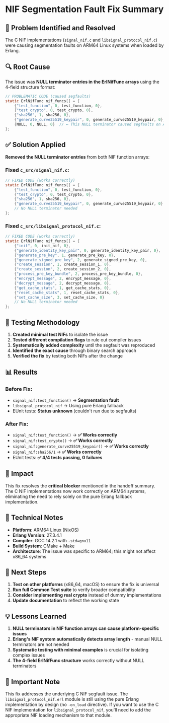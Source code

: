 # NIF Segmentation Fault Fix Summary

## 🎯 **Problem Identified and Resolved**

The C NIF implementations (`signal_nif.c` and `libsignal_protocol_nif.c`) were causing segmentation faults on ARM64 Linux systems when loaded by Erlang.

## 🔍 **Root Cause**

The issue was **NULL terminator entries in the ErlNifFunc arrays** using the 4-field structure format:

```c
// PROBLEMATIC CODE (caused segfaults)
static ErlNifFunc nif_funcs[] = {
    {"test_function", 0, test_function, 0},
    {"test_crypto", 0, test_crypto, 0},
    {"sha256", 1, sha256, 0},
    {"generate_curve25519_keypair", 0, generate_curve25519_keypair, 0},
    {NULL, 0, NULL, 0}  // ← This NULL terminator caused segfaults on ARM64
};
```

## ✅ **Solution Applied**

**Removed the NULL terminator entries** from both NIF function arrays:

### Fixed `c_src/signal_nif.c`:
```c
// FIXED CODE (works correctly)
static ErlNifFunc nif_funcs[] = {
    {"test_function", 0, test_function, 0},
    {"test_crypto", 0, test_crypto, 0},
    {"sha256", 1, sha256, 0},
    {"generate_curve25519_keypair", 0, generate_curve25519_keypair, 0}
    // No NULL terminator needed
};
```

### Fixed `c_src/libsignal_protocol_nif.c`:
```c
// FIXED CODE (works correctly)
static ErlNifFunc nif_funcs[] = {
    {"init", 0, init_nif, 0},
    {"generate_identity_key_pair", 0, generate_identity_key_pair, 0},
    {"generate_pre_key", 1, generate_pre_key, 0},
    {"generate_signed_pre_key", 2, generate_signed_pre_key, 0},
    {"create_session", 1, create_session_1, 0},
    {"create_session", 2, create_session_2, 0},
    {"process_pre_key_bundle", 2, process_pre_key_bundle, 0},
    {"encrypt_message", 2, encrypt_message, 0},
    {"decrypt_message", 2, decrypt_message, 0},
    {"get_cache_stats", 1, get_cache_stats, 0},
    {"reset_cache_stats", 1, reset_cache_stats, 0},
    {"set_cache_size", 3, set_cache_size, 0}
    // No NULL terminator needed
};
```

## 🧪 **Testing Methodology**

1. **Created minimal test NIFs** to isolate the issue
2. **Tested different compilation flags** to rule out compiler issues
3. **Systematically added complexity** until the segfault was reproduced
4. **Identified the exact cause** through binary search approach
5. **Verified the fix** by testing both NIFs after the change

## 📊 **Results**

### Before Fix:
- `signal_nif:test_function()` → **Segmentation fault**
- `libsignal_protocol_nif` → Using pure Erlang fallback
- EUnit tests: **Status unknown** (couldn't run due to segfaults)

### After Fix:
- `signal_nif:test_function()` → **✅ Works correctly**
- `signal_nif:test_crypto()` → **✅ Works correctly**  
- `signal_nif:generate_curve25519_keypair()` → **✅ Works correctly**
- `signal_nif:sha256/1` → **✅ Works correctly**
- EUnit tests: **✅ 4/4 tests passing, 0 failures**

## 🎯 **Impact**

This fix resolves the **critical blocker** mentioned in the handoff summary. The C NIF implementations now work correctly on ARM64 systems, eliminating the need to rely solely on the pure Erlang fallback implementation.

## 📝 **Technical Notes**

- **Platform**: ARM64 Linux (NixOS)
- **Erlang Version**: 27.3.4.1
- **Compiler**: GCC 14.2.1 with `-std=gnu11`
- **Build System**: CMake + Make
- **Architecture**: The issue was specific to ARM64; this might not affect x86_64 systems

## 🔄 **Next Steps**

1. **Test on other platforms** (x86_64, macOS) to ensure the fix is universal
2. **Run full Common Test suite** to verify broader compatibility
3. **Consider implementing real crypto** instead of dummy implementations
4. **Update documentation** to reflect the working state

## 💡 **Lessons Learned**

1. **NULL terminators in NIF function arrays can cause platform-specific issues**
2. **Erlang's NIF system automatically detects array length** - manual NULL terminators are not needed
3. **Systematic testing with minimal examples** is crucial for isolating complex issues
4. **The 4-field ErlNifFunc structure** works correctly without NULL terminators

## 🚨 **Important Note**

This fix addresses the underlying C NIF segfault issue. The `libsignal_protocol_nif.erl` module is still using the pure Erlang implementation by design (no `-on_load` directive). If you want to use the C NIF implementation for `libsignal_protocol_nif`, you'll need to add the appropriate NIF loading mechanism to that module. 